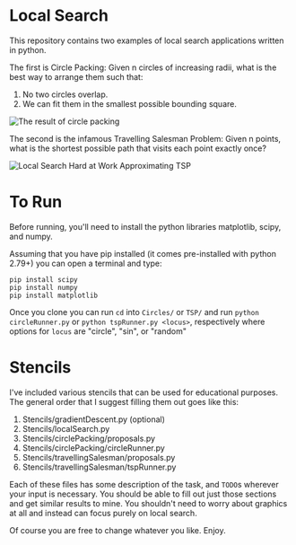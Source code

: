# Local Search

This repository contains two examples of local search applications written in python.  

The first is Circle Packing: Given n circles of increasing radii, what is the best way to arrange them such that:
1. No two circles overlap.
2. We can fit them in the smallest possible bounding square.

![The result of circle packing](http://i.imgur.com/RRGpYMk.png)

The second is the infamous Travelling Salesman Problem: Given n points, what is the shortest possible path that visits each point exactly once?

![Local Search Hard at Work Approximating TSP](http://i.imgur.com/KWKT6iH.png)

# To Run

Before running, you'll need to install the python libraries matplotlib, scipy, and numpy.

Assuming that you have pip installed (it comes pre-installed with python 2.79+) you can open a terminal and type:

```
pip install scipy
pip install numpy
pip install matplotlib
```
Once you clone you can run `cd` into `Circles/` or `TSP/` and run `python circleRunner.py` or `python tspRunner.py <locus>`, respectively where options for `locus` are "circle", "sin", or "random"

# Stencils

I've included various stencils that can be used for educational purposes.  The general order that I suggest filling them out goes like this:

1. Stencils/gradientDescent.py (optional)
2. Stencils/localSearch.py
3. Stencils/circlePacking/proposals.py
4. Stencils/circlePacking/circleRunner.py
5. Stencils/travellingSalesman/proposals.py
6. Stencils/travellingSalesman/tspRunner.py

Each of these files has some description of the task, and `TODO`s wherever your input is necessary.  You should be able to fill out just those sections and get similar results to mine.
You shouldn't need to worry about graphics at all and instead can focus purely on local search.

Of course you are free to change whatever you like.  Enjoy.
